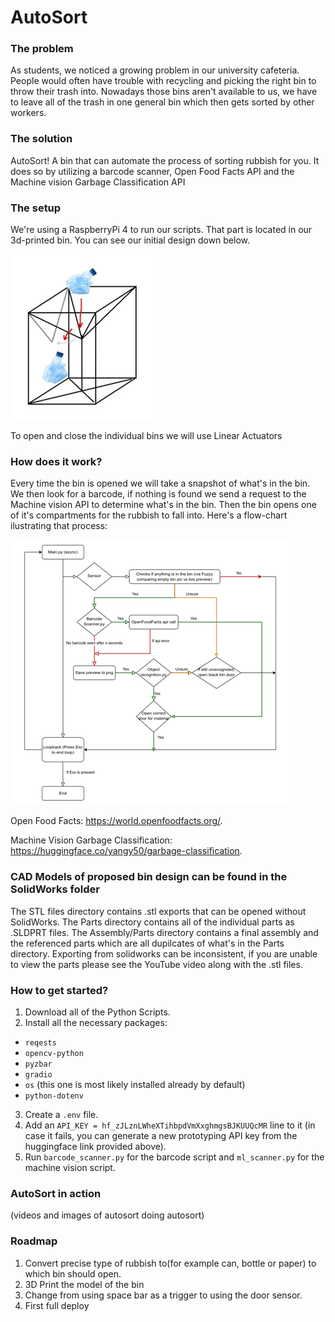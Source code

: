 # AutoSort

### The problem

As students, we noticed a growing problem in our university cafeteria. People would often have trouble with recycling and picking the right bin to throw their trash into. Nowadays those bins aren't available to us, we have to leave all of the trash in one general bin which then gets sorted by other workers. 

### The solution

AutoSort! A bin that can automate the process of sorting rubbish for you. It does so by utilizing a barcode scanner, Open Food Facts API and the Machine vision Garbage Classification API

### The setup

We're using a RaspberryPi 4 to run our scripts. That part is located in our 3d-printed bin. You can see our initial design down below.

![alt text](./readme-images/bin-sketch.jpg)

To open and close the individual bins we will use Linear Actuators



### How does it work?

Every time the bin is opened we will take a snapshot of what's in the bin. We then look for a barcode, if nothing is found we send a request to the Machine vision API to determine what's in the bin. Then the bin opens one of it's compartments for the rubbish to fall into. Here's a flow-chart ilustrating that process:

![alt text](./readme-images/code-graph.png)

Open Food Facts: https://world.openfoodfacts.org/.

Machine Vision Garbage Classification: https://huggingface.co/yangy50/garbage-classification.


### CAD Models of proposed bin design can be found in the SolidWorks folder
  The STL files directory contains .stl exports that can be opened without SolidWorks.
  The Parts directory contains all of the individual parts as .SLDPRT files.
  The Assembly/Parts directory contains a final assembly and the referenced parts which are all dupilcates of what's in the Parts directory. 
    Exporting from solidworks can be inconsistent, if you are unable to view the parts please see the YouTube video along with the .stl files.
  
### How to get started?

1. Download all of the Python Scripts.
2. Install all the necessary packages:
  - `reqests`
  - `opencv-python`
  - `pyzbar`
  - `gradio`
  - `os` (this one is most likely installed already by default)
  - `python-dotenv`
3. Create a `.env` file.
4. Add an `API_KEY = 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` line to it (in case it fails, you can generate a new prototyping API key from the huggingface link provided above).
5. Run `barcode_scanner.py` for the barcode script and `ml_scanner.py` for the machine vision script.

### AutoSort in action

(videos and images of autosort doing autosort)

### Roadmap

1. Convert precise type of rubbish to(for example can, bottle or paper) to which bin should open.
2. 3D Print the model of the bin
3. Change from using space bar as a trigger to using the door sensor.
4. First full deploy 
